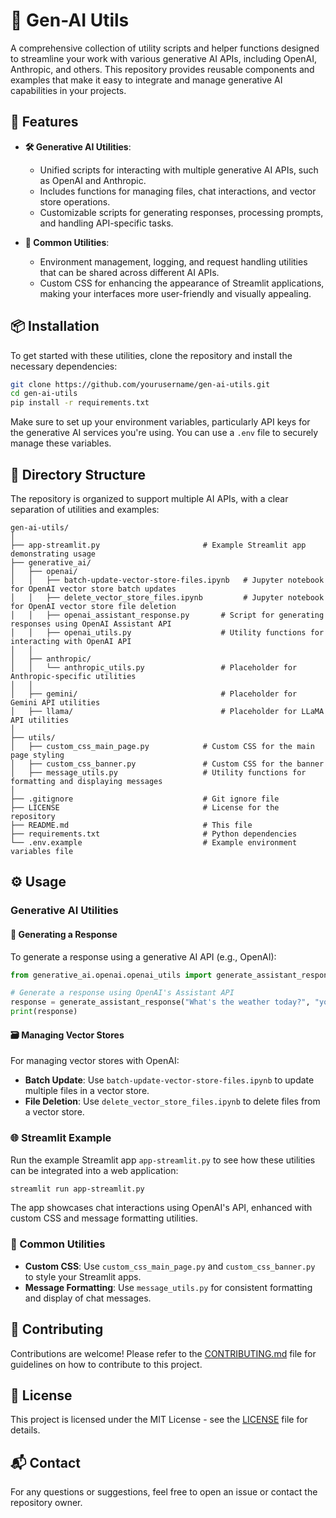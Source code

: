 
# 🧠 Gen-AI Utils

A comprehensive collection of utility scripts and helper functions designed to streamline your work with various generative AI APIs, including OpenAI, Anthropic, and others. This repository provides reusable components and examples that make it easy to integrate and manage generative AI capabilities in your projects.

## 🚀 Features

- **🛠️ Generative AI Utilities**:
  - Unified scripts for interacting with multiple generative AI APIs, such as OpenAI and Anthropic.
  - Includes functions for managing files, chat interactions, and vector store operations.
  - Customizable scripts for generating responses, processing prompts, and handling API-specific tasks.

- **🔧 Common Utilities**:
  - Environment management, logging, and request handling utilities that can be shared across different AI APIs.
  - Custom CSS for enhancing the appearance of Streamlit applications, making your interfaces more user-friendly and visually appealing.

## 📦 Installation

To get started with these utilities, clone the repository and install the necessary dependencies:

```bash
git clone https://github.com/yourusername/gen-ai-utils.git
cd gen-ai-utils
pip install -r requirements.txt
```

Make sure to set up your environment variables, particularly API keys for the generative AI services you're using. You can use a `.env` file to securely manage these variables.

## 📁 Directory Structure

The repository is organized to support multiple AI APIs, with a clear separation of utilities and examples:

```plaintext
gen-ai-utils/
│
├── app-streamlit.py                       # Example Streamlit app demonstrating usage
├── generative_ai/
│   ├── openai/
│   │   ├── batch-update-vector-store-files.ipynb   # Jupyter notebook for OpenAI vector store batch updates
│   │   ├── delete_vector_store_files.ipynb         # Jupyter notebook for OpenAI vector store file deletion
│   │   ├── openai_assistant_response.py       # Script for generating responses using OpenAI Assistant API
│   │   ├── openai_utils.py                    # Utility functions for interacting with OpenAI API
│   │
│   ├── anthropic/
│   │   └── anthropic_utils.py                 # Placeholder for Anthropic-specific utilities
│   │
│   ├── gemini/                                # Placeholder for Gemini API utilities
│   ├── llama/                                 # Placeholder for LLaMA API utilities
│
├── utils/
│   ├── custom_css_main_page.py            # Custom CSS for the main page styling
│   ├── custom_css_banner.py               # Custom CSS for the banner
│   ├── message_utils.py                   # Utility functions for formatting and displaying messages
│
├── .gitignore                             # Git ignore file
├── LICENSE                                # License for the repository
├── README.md                              # This file
├── requirements.txt                       # Python dependencies
└── .env.example                           # Example environment variables file
```

## ⚙️ Usage

### Generative AI Utilities

#### 💬 Generating a Response

To generate a response using a generative AI API (e.g., OpenAI):

```python
from generative_ai.openai.openai_utils import generate_assistant_response

# Generate a response using OpenAI's Assistant API
response = generate_assistant_response("What's the weather today?", "your_assistant_id")
print(response)
```

#### 🗃️ Managing Vector Stores

For managing vector stores with OpenAI:

- **Batch Update**: Use `batch-update-vector-store-files.ipynb` to update multiple files in a vector store.
- **File Deletion**: Use `delete_vector_store_files.ipynb` to delete files from a vector store.

### 🌐 Streamlit Example

Run the example Streamlit app `app-streamlit.py` to see how these utilities can be integrated into a web application:

```bash
streamlit run app-streamlit.py
```

The app showcases chat interactions using OpenAI's API, enhanced with custom CSS and message formatting utilities.

### 🎨 Common Utilities

- **Custom CSS**: Use `custom_css_main_page.py` and `custom_css_banner.py` to style your Streamlit apps.
- **Message Formatting**: Use `message_utils.py` for consistent formatting and display of chat messages.

## 🤝 Contributing

Contributions are welcome! Please refer to the [CONTRIBUTING.md](CONTRIBUTING.md) file for guidelines on how to contribute to this project.

## 📜 License

This project is licensed under the MIT License - see the [LICENSE](LICENSE) file for details.

## 📬 Contact

For any questions or suggestions, feel free to open an issue or contact the repository owner.
